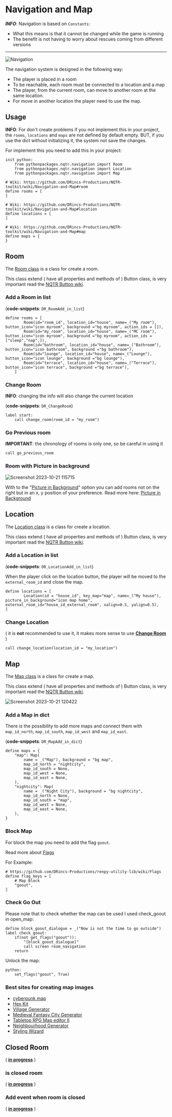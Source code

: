 # Navigation and Map

***INFO***: Navigation is based on `Constants`:

* What this means is that it cannot be changed while the game is running
* The benefit is not having to worry about rescues coming from different versions

---

![Navigation](https://github.com/DRincs-Productions/NQTR-System/assets/67595890/6b493f40-d809-46f1-80ee-b2a905f1951d)

The navigation system is designed in the following way:

* The player is placed in a room
* To be reachable, each room must be connected to a location and a map
* The player, from the current room, can move to another room at the same location.
* For move in another location the player need to use the map.

## Usage

**INFO**: For don't create problems if you not implement this in your project, the `rooms`, `locations` and `maps` are not defined by default empty. BUT, if you use the dict without initializing it, the system not save the changes.

For implement this you need to add this in your project:

```renpy
init python:
    from pythonpackages.nqtr.navigation import Room
    from pythonpackages.nqtr.navigation import Location
    from pythonpackages.nqtr.navigation import Map

# Wiki: https://github.com/DRincs-Productions/NQTR-toolkit/wiki/Navigation-and-Map#room
define rooms = [
]

# Wiki: https://github.com/DRincs-Productions/NQTR-toolkit/wiki/Navigation-and-Map#location
define locations = [
]

# Wiki: https://github.com/DRincs-Productions/NQTR-toolkit/wiki/Navigation-and-Map#map
define maps = {
}
```

## Room

The [Room class](https://github.com/DRincs-Productions/NQTR-System/blob/main/pythonpackages/nqtr/navigation.py#L10) is a class for create a room.

This class extend ( have all properties and methods of ) Button class, is very important read the [NQTR Button wiki](Button).

### Add a Room in list

(**code-snippets**: `DR_RoomAdd_in_list`)

```renpy
define rooms = [
        Room(id="room_id", location_id="house", name=_("My room"), button_icon="icon myroom", background ="bg myroom", action_ids = []),
        Room(id="my_room", location_id="house", name=_("MC room"), button_icon="icon myroom", background ="bg myroom", action_ids = ["sleep","nap",]), 
        Room(id="bathroom", location_id="house", name=_("Bathroom"), button_icon="icon bathroom", background ="bg bathroom"), 
        Room(id="lounge", location_id="house", name=_("Lounge"), button_icon="icon lounge", background ="bg lounge"), 
        Room(id="terrace", location_id="house", name=_("Terrace"), button_icon="icon terrace", background ="bg terrace"), 
    ]
```

### Change Room

**INFO**: changing the info will also change the current location

(**code-snippets**: `DR_ChangeRoom`)

```renpy
label start:
    call change_room(room_id = "my_room")
```

### Go Previous room

**IMPORTANT**: the chronology of rooms is only one, so be careful in using it

```renpy
call go_previous_room
```

### Room with Picture in background

![Screenshot 2023-10-21 115715](https://github.com/DRincs-Productions/NQTR-System/assets/67595890/923e986a-775e-4f32-9871-c6221985b4a2)

With to the "[Picture in Background](Button#picture-in-background)" option you can add rooms not on the right but in an x, y position of your preference. Read more here: [Picture in Background](Button#picture-in-background)

## Location

The [Location class](https://github.com/DRincs-Productions/NQTR-System/blob/main/pythonpackages/nqtr/navigation.py#L87) is a class for create a location.

This class extend ( have all properties and methods of ) Button class, is very important read the [NQTR Button wiki](Button).

### Add a Location in list

(**code-snippets**: `DR_LocationAdd_in_list`)

When the player click on the location button, the player will be moved to the `external_room_id` and close the map.

```renpy
define locations = [
        Location(id = "house_id", key_map="map", name=_("My house"), picture_in_background="icon map home", external_room_id="house_id_external_room", xalign=0.5, yalign=0.5),
]
```

### Change Location

( it is **not** recommended to use it, it makes more sense to use [**Change Room**](#change-room) )

```renpy
call change_location(location_id = "my_location")
```

## Map

The [Map class](https://github.com/DRincs-Productions/NQTR-System/blob/main/pythonpackages/nqtr/navigation.py#L153) is a class for create a map.

This class extend ( have all properties and methods of ) Button class, is very important read the [NQTR Button wiki](Button).

![Screenshot 2023-10-21 120422](https://github.com/DRincs-Productions/NQTR-System/assets/67595890/3b5f36fe-3f37-4a26-9f51-ac2fe9a13938)

### Add a Map in dict

There is the possibility to add more maps and connect them with `map_id_north`, `map_id_south`, `map_id_west` and `map_id_east`.

(**code-snippets**: `DR_MapAdd_in_dict`)

```renpy
define maps = {
    "map": Map(
        name = _("Map"), background = "bg map",
        map_id_north = "nightcity",
        map_id_south = None,
        map_id_west = None,
        map_id_east = None,
    ),
    "nightcity": Map(
        name = _("Night City"), background = "bg nightcity",
        map_id_north = None,
        map_id_south = "map",
        map_id_west = None,
        map_id_east = None,
    ),
}
```

### Block Map

For block the map you need to add the flag `goout`.

Read more about [Flags](https://github.com/DRincs-Productions/renpy-utility-lib/wiki/Flags)

For Example:

```renpy
# https://github.com/DRincs-Productions/renpy-utility-lib/wiki/Flags
define flag_keys = [
    # Map Block
    "goout",
]
```

### Check Go Out

Please note that to check whether the map can be used I used check_goout in open_map:

```renpy
define block_goout_dialogue = _("Now is not the time to go outside")
label check_goout:
    if(not get_flags("goout")):
        "[block_goout_dialogue]"
        call screen room_navigation
    return
```

Unlock the map:

```renpy
python:
    set_flags("goout", True)
```

### Best sites for creating map images

* [cyberpunk map](https://maps.piggyback.com/cyberpunk-2077/maps/night-city)
* [Hex Kit](https://cone.itch.io/hex-kit)
* [Village Generator](https://watabou.itch.io/village-generator)
* [Medieval Fantasy City Generator](https://watabou.itch.io/medieval-fantasy-city-generator)
* [Tabletop RPG Map editor II](https://deepnight.itch.io/tabletop-rpg-map-editor)
* [Neighbourhood Generator](https://watabou.itch.io/neighbourhood)
* [Styling Wizard](https://mapstyle.withgoogle.com/)

## Closed Room

( [**in progress**](https://github.com/DRincs-Productions/NQTR-toolkit/issues/18) )

<!-- It is possible to make a room closed: ... is a dictionary of closed rooms (id=room_id : Commitment()), it is used in change_room and in after_wait closed rooms are deleted (every hour). the expiration time is .hour_stop, if you don't want a deadline: .hour_stop = None.
The room will remain closed from hour_start to hour_stop, only if at least one NPC is present in it, if you want the room always closed: .chs = None.

Examples of how to add them:

```renpy
$ closed_rooms[cur_room.id] = df_routine["alice_sleep"]
jump after_wait
```

```renpy
$ closed_rooms[cur_room.id] = df_routine["alice_sleep"]
# does not expire
$ closed_rooms[cur_room.id].hour_stop = None
# will remain closed even if there are no NPCs inside.
$ closed_rooms[cur_room.id].chs = None
jump after_wait
```

```renpy
$ closed_rooms[cur_room.id] = Commitment(chs={"alice" : None}, hour_start=14, hour_stop=20)
jump after_wait
```

Where to change the image of the closed door or customise the event? in closed_room_event. -->

### is closed room

( [**in progress**](https://github.com/DRincs-Productions/NQTR-toolkit/issues/18) )

### Add event when room is closed

( [**in progress**](https://github.com/DRincs-Productions/NQTR-toolkit/issues/18) )

<!-- For add an event when the room is closed you need to add the label `closed_room_event_custom` in your project:

```renpy
label closed_room_event_custom:
    # Custom code
    # if (cur_room == ...):
        # ...
    return
``` -->

